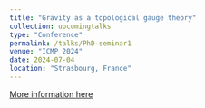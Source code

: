 ```yaml
---
title: "Gravity as a topological gauge theory"
collection: upcomingtalks
type: "Conference"
permalink: /talks/PhD-seminar1
venue: "ICMP 2024"
date: 2024-07-04
location: "Strasbourg, France"
---
```


[More information here](https://icmp2024.org/index.html)